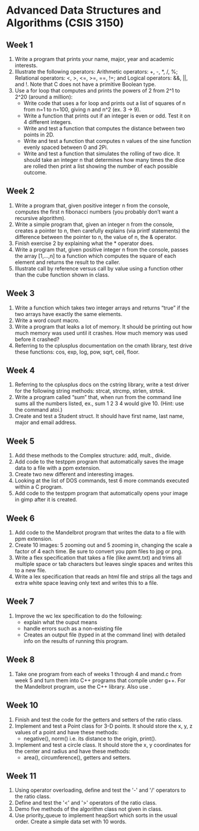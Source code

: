 # Advanced Data Structures and Algorithms (CSIS 3150)

## Week 1
1. Write a program that prints your name, major, year and academic interests.
1. Illustrate the following operators: Arithmetic operators: +, -, *, /, %; Relational operators: <, >, <=, >=, ==, !=; and Logical operators: &&, ||, and !. Note that C does not have a primitive Boolean type.
1. Use a for loop that computes and prints the powers of 2 from 2^1 to 2^20 (around a million):
   - Write code that uses a for loop and prints out a list of squares of n from n=1 to n=100, giving n and n^2 (ex. 3 -> 9).
   - Write a function that prints out if an integer is even or odd. Test it on 4 different integers.
   - Write and test a function that computes the distance between two points in 2D.
   - Write and test a function that computes n values of the sine function evenly spaced between 0 and 2Pi.
   - Write and test a function that simulates the rolling of two dice. It should take an integer n that determines how many times the dice are rolled then print a list showing the number of each possible outcome.


## Week 2
1. Write a program that, given positive integer n from the console, computes the first n fibonacci numbers (you probably don’t want a recursive algorithm).
1. Write a simple program that, given an integer n from the console, creates a pointer to n, then carefully explains (via printf statements) the difference between the pointer to n, the value of n, the & operator.
1. Finish exercise 2 by explaining what the * operator does.
1. Write a program that, given positive integer n from the console, passes the array [1,...,n] to a function which computes the square of each element and returns the result to the caller.
1. Illustrate call by reference versus call by value using a function other than the cube function shown in class.


## Week 3
1. Write a function which takes two integer arrays and returns “true” if the two arrays have exactly the same elements.
1. Write a word count macro.
1. Write a program that leaks a lot of memory. It should be printing out how much memory was used until it crashes. How much memory was used before it crashed?
1. Referring to the cplusplus documentation on the cmath library, test drive these functions: cos, exp, log, pow, sqrt, ceil, floor.


## Week 4
1. Referring to the cplusplus docs on the cstring library, write a test driver for the following string methods: strcat, strcmp, strlen, strtok.
1. Write a program called “sum” that, when run from the command line sums all the numbers listed, ex., sum 1 2 3 4 would give 10. (Hint: use the command atoi.)
1. Create and test a Student struct. It should have first name, last name, major and email address.


## Week 5
1. Add these methods to the Complex structure: add, mult., divide.
1. Add code to the testppm program that automatically saves the image data to a file with a ppm extension.
1. Create two new different and interesting images.
1. Looking at the list of DOS commands, test 6 more commands executed within a C program.
1. Add code to the testppm program that automatically opens your image in gimp after it is created.


## Week 6
1. Add code to the Mandelbrot program that writes the data to a file with ppm extension.
1. Create 10 images: 5 zooming out and 5 zooming in, changing the scale a factor of 4 each time. Be sure to convert you ppm files to jpg or png.
1. Write a flex specification that takes a file (like awmt.txt) and trims all multiple space or tab characters but leaves single spaces and writes this to a new file.
1. Write a lex specification that reads an html file and strips all the tags and extra white space leaving only text and writes this to a file.


## Week 7
1. Improve the wc lex specification to do the following:
   - explain what the ouput means
   - handle errors such as a non-existing file
   - Creates an output file (typed in at the command line) with detailed info on the results of running this program.


## Week 8
1. Take one program from each of weeks 1 through 4 and mand.c from week 5 and turn them into C++ programs that compile under g++. For the Mandelbrot program, use the C++ <complex> library. Also use <iostream>.


## Week 10
1. Finish and test the code for the getters and setters of the ratio class.
1. Implement and test a Point class for 3-D points. It should store the x, y, z values of a point and have these methods:
   - negative(), norm() i.e. its distance to the origin, print().
1. Implement and test a circle class. It should store the x, y coordinates for the center and radius and have these methods:
   - area(), circumference(), getters and setters.


## Week 11
1. Using operator overloading, define and test the '-' and '/' operators to the ratio class.
1. Define and test the '<' and '>' operators of the ratio class.
1. Demo five methods of the algorithm class not given in class.
1. Use priority_queue to implement heapSort which sorts in the usual order. Create a simple data set with 10 words.
